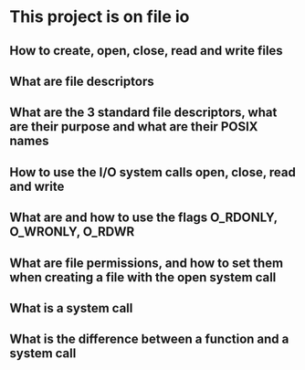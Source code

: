 # This project is on file io


## How to create, open, close, read and write files
## What are file descriptors
## What are the 3 standard file descriptors, what are their purpose and what are their POSIX names
## How to use the I/O system calls open, close, read and write
## What are and how to use the flags O_RDONLY, O_WRONLY, O_RDWR
## What are file permissions, and how to set them when creating a file with the open system call
## What is a system call
## What is the difference between a function and a system call
